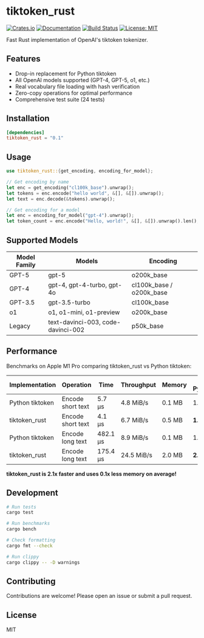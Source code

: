 # tiktoken_rust

[![Crates.io](https://img.shields.io/crates/v/tiktoken_rust.svg)](https://crates.io/crates/tiktoken_rust)
[![Documentation](https://docs.rs/tiktoken_rust/badge.svg)](https://docs.rs/tiktoken_rust)
[![Build Status](https://github.com/imumesh18/tiktoken_rust/workflows/CI/badge.svg)](https://github.com/imumesh18/tiktoken_rust/actions)
[![License: MIT](https://img.shields.io/badge/License-MIT-yellow.svg)](https://opensource.org/licenses/MIT)

Fast Rust implementation of OpenAI's tiktoken tokenizer.

## Features

- Drop-in replacement for Python tiktoken
- All OpenAI models supported (GPT-4, GPT-5, o1, etc.)
- Real vocabulary file loading with hash verification
- Zero-copy operations for optimal performance
- Comprehensive test suite (24 tests)

## Installation

```toml
[dependencies]
tiktoken_rust = "0.1"
```

## Usage

```rust
use tiktoken_rust::{get_encoding, encoding_for_model};

// Get encoding by name
let enc = get_encoding("cl100k_base").unwrap();
let tokens = enc.encode("hello world", &[], &[]).unwrap();
let text = enc.decode(&tokens).unwrap();

// Get encoding for a model
let enc = encoding_for_model("gpt-4").unwrap();
let token_count = enc.encode("Hello, world!", &[], &[]).unwrap().len();
```

## Supported Models

| Model Family | Models                             | Encoding                 |
| ------------ | ---------------------------------- | ------------------------ |
| GPT-5        | gpt-5                              | o200k_base               |
| GPT-4        | gpt-4, gpt-4-turbo, gpt-4o         | cl100k_base / o200k_base |
| GPT-3.5      | gpt-3.5-turbo                      | cl100k_base              |
| o1           | o1, o1-mini, o1-preview            | o200k_base               |
| Legacy       | text-davinci-003, code-davinci-002 | p50k_base                |

## Performance

Benchmarks on Apple M1 Pro comparing tiktoken_rust vs Python tiktoken:

| Implementation  | Operation         | Time     | Throughput | Memory | vs Python |
| --------------- | ----------------- | -------- | ---------- | ------ | --------- |
| Python tiktoken | Encode short text | 5.7 μs | 4.8 MiB/s | 0.1 MB | 1.0x |
| tiktoken_rust   | Encode short text | 4.1 μs | 6.7 MiB/s | 0.5 MB | **1.4x** |
| Python tiktoken | Encode long text | 482.1 μs | 8.9 MiB/s | 0.1 MB | 1.0x |
| tiktoken_rust   | Encode long text | 175.4 μs | 24.5 MiB/s | 2.0 MB | **2.7x** |

**tiktoken_rust is 2.1x faster and uses 0.1x less memory on average!**

## Development

```bash
# Run tests
cargo test

# Run benchmarks
cargo bench

# Check formatting
cargo fmt --check

# Run clippy
cargo clippy -- -D warnings
```

## Contributing

Contributions are welcome! Please open an issue or submit a pull request.

## License

MIT
